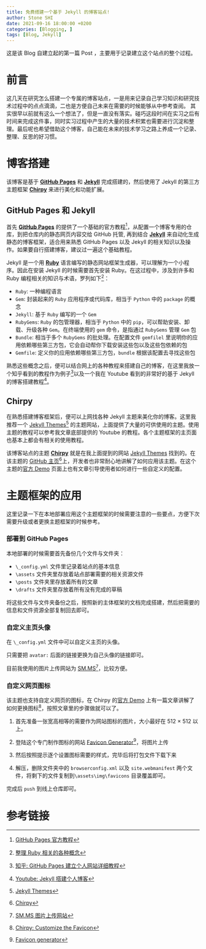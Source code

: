 ```yaml
---
title: 免费搭建一个基于 Jekyll 的博客站点!
author: Stone SHI
date: 2021-09-16 18:00:00 +0200
categories: [Blogging, ]
tags: [Blog, Jekyll]
---
```


这是该 Blog 自建立起的第一篇 Post ，主要用于记录建立这个站点的整个过程。

# 前言

这几天在研究怎么搭建一个专属的博客站点，一是用来记录自己学习知识和研究技术过程中的点点滴滴，二也是方便自己未来在需要的时候能够从中参考查阅。 其实很早以前就有这么一个想法了，但是一直没有落实。碰巧这段时间在实习之后有时间来完成这件事，同时实习过程中产生的大量的技术积累也需要进行沉淀和整理。最后呢也希望借助这个博客，自己能在未来的技术学习之路上养成一个记录、整理、反思的好习惯。

# 博客搭建

该博客是基于 [**GitHub Pages**][github-pages-homepage]  和 [**Jekyll**][jekyll-homepage] 完成搭建的，然后使用了 Jekyll 的第三方主题框架 [**Chirpy**][chirpy-homepage] 来进行美化和功能扩展。

## GitHub Pages 和 Jekyll

首先 [**GitHub Pages**][github-pages-homepage] 的提供了一个基础的官方教程[^gp-tuto]，从配置一个博客专用的仓库，到把仓库内的静态网页内容交给 GitHub 托管, 再到结合 [**Jekyll**][jekyll-homepage] 来自动化生成静态的博客框架，适合用来熟悉 GitHub Pages 以及 Jekyll 的相关知识以及操作。如果要自行搭建博客，建议过一遍这个基础教程。

Jekyll 是一个用 [**Ruby**][ruby-homepage] 语言编写的静态网站框架生成器，可以理解为一个小程序。因此在安装 Jekyll 的时候需要首先安装 Ruby。在这过程中，涉及到许多和 Ruby 编程相关的知识与术语，罗列如下[^ruby-relative]：
- `Ruby`: 一种编程语言
- `Gem`: 封装起来的 `Ruby` 应用程序或代码库，相当于 `Python` 中的 `package` 的概念 
- `Jekyll`: 基于 `Ruby` 编写的一个 `Gem`
- `RubyGems`: `Ruby` 的包管理器，相当于 `Python` 中的 `pip`，可以帮助安装、卸载、升级各种 `Gem`。在终端使用的 `gem` 命令，是指通过 `RubyGems` 管理 `Gem` 包
- `Bundle`: 相当于多个 `RubyGems` 的批处理。在配置文件 `gemfilel` 里说明你的应用依赖哪些第三方包，它会自动帮你下载安装这些包以及这些包依赖的包
- `Gemfile`: 定义你的应用依赖哪些第三方包，`bundle` 根据该配置去寻找这些包

熟悉这些概念之后，便可以结合网上的各种教程来搭建自己的博客，在这里我放一个知乎看到的教程作为例子[^zhihu]以及一个我在 Youtube 看到的非常好的基于 Jekyll 的博客搭建教程[^Jekyll-tutorial]。

## Chirpy

在熟悉搭建博客框架后，便可以上网找各种 Jekyll 主题来美化你的博客。这里我推荐一个 [Jekyll Themes][jekyll-themes-homepage][^jekyll-themes-homepage] 的主题网站，上面提供了大量的可供使用的主题。使用主题的教程可以参考我文章底部提供的 Youtube 的教程。各个主题框架的主页面也基本上都会有相关的使用教程。

该博客站点的主题 [**Chirpy**][chirpy-homepage] 就是在我上面提到的网站 [Jekyll Themes][jekyll-themes-homepage] 找到的。在该主题的 [GitHub 主页][chirpy-homepage][^chirpy-hp]上，开发者也非常耐心地讲解了如何应用该主题。在这个主题的[官方 Demo][chirpy-demo] 页面上也有文章引导使用者如何进行一些自定义的配置。

# 主题框架的应用

这里记录一下在本地部署应用这个主题框架的时候需要注意的一些要点，方便下次需要升级或者更换主题框架的时候参考。

### 部署到 GitHub Pages

本地部署的时候需要首先备份几个文件与文件夹：

- `\_config.yml` 文件里记录着站点的基本信息
- `\assets` 文件夹里存放着站点部署需要的相关资源文件
- `\posts` 文件夹里存放着所有的文章
- `\drafts` 文件夹里存放着所有没有完成的草稿

将这些文件与文件夹备份之后，按照新的主体框架的文档完成搭建，然后把需要的信息和文件资源全部复制回去即可。

### 自定义主页头像

在 `\_config.yml` 文件中可以自定义主页的头像。

只需要把 `avatar:` 后面的链接更换为自己头像的链接即可。

目前我使用的图片上传网站为 [SM.MS][smms-homepage][^smms]，比较方便。

### 自定义网页图标

该主题也支持自定义网页的图标，在 Chirpy 的[官方 Demo][chirpy-demo] 上有一篇文章讲解了如何更换图标[^favicon]，按照文章里的步骤做就可以了。

1. 首先准备一张宽高相等的需要作为网站图标的图片，大小最好在 512 × 512 以上。

2. 登陆这个专门制作图标的网站 [Favicon Generator][favicon-generator-homepage][^f-generator]，将图片上传

3. 然后按照提示逐个设置图标需要的样式，完毕后将打包文件下载下来

4. 解压，删除文件夹中的 `browserconfig.xml` 以及 `site.webmanifest` 两个文件，将剩下的文件复制到`\assets\img\favicons` 目录覆盖即可。

完成后 `push` 到线上仓库即可。

# 参考链接

[^smms]:[SM.MS 图片上传网站][smms-homepage]

[^f-generator]:[Favicon generator][favicon-generator-homepage]

[^gp-tuto]: [GitHub Pages 官方教程](https://docs.github.com/en/pages)

[^ruby-relative]: [整理 Ruby 相关的各种概念](https://henter.me/post/ruby-rvm-gem-rake-bundle-rails.html)

[^jekyll-themes-homepage]: [Jekyll Themes][jekyll-themes-homepage]

[^zhihu]: [知乎: GitHub Pages 建立个人网站详细教程](https://zhuanlan.zhihu.com/p/58229299)

[^Jekyll-tutorial]: [Youtube: Jekyll 搭建个人博客](https://www.youtube.com/playlist?list=PLK2w-tGRdrj7vzX7Y-GqKPb2QPrHCYZY1)

[^chirpy-hp]: [Chirpy](https://github.com/cotes2020/jekyll-theme-chirpy/)

[^favicon]: [Chirpy: Customize the Favicon](https://chirpy.cotes.info/posts/customize-the-favicon/)

[github-pages-homepage]: https://pages.github.com/

[jekyll-homepage]: https://jekyllrb.com/

[ruby-homepage]: https://www.ruby-lang.org/en/

[chirpy-homepage]: https://github.com/cotes2020/jekyll-theme-chirpy/

[chirpy-demo]: https://chirpy.cotes.info/

[jekyll-themes-homepage]: http://jekyllthemes.org/

[smms-homepage]: https://sm.ms/

[favicon-generator-homepage]: https://realfavicongenerator.net/